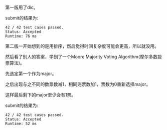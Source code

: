 第一版用了dic。

submit的结果为:
```
42 / 42 test cases passed.
Status: Accepted
Runtime: 76 ms
```

第二版一开始想到的是用排序，然后觉得时间复杂度可能会更高，所以就没用。

然后看了别人的答案，学到了一个Moore Majority Voting Algorithm(摩尔多数投票算法)。

先选定第一个作为major。

之后出现与之不同的数票数减1，相同则票数加1，票数为0重新选择major。

这样最后剩下的major至少会有1票。

submit的结果为:
```
42 / 42 test cases passed.
Status: Accepted
Runtime: 52 ms
```

